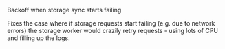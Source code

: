 Backoff when storage sync starts failing

Fixes the case where if storage requests start failing (e.g. due to network
errors) the storage worker would crazily retry requests - using lots of CPU
and filling up the logs.
